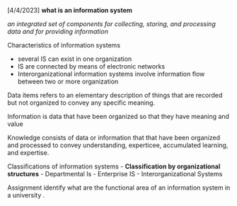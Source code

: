 [4/4/2023]
**what is an information system** 

_an integrated set of components for collecting, storing, and processing data and for providing information_ 

Characteristics of information systems
- several IS can exist in one organization
- IS are connected by means of electronic networks
- Interorganizational information systems involve information flow between two or more organization

Data items refers to an elementary description of things that are recorded but not organized to convey any specific meaning. 

Information is data that have been organized so that they have meaning and value

Knowledge consists of data  or information that that have been organized and processed to convey understanding, experticee, accumulated learning, and expertise. 

Classifications of information systems
	- **Classification by organizational structures**
			- Departmental Is
			- Enterprise IS
			- Interorganizational Systems

Assignment identify what are the functional area of an information system in a university .